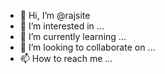 - 👋 Hi, I’m @rajsite
- 👀 I’m interested in ...
- 🌱 I’m currently learning ...
- 💞️ I’m looking to collaborate on ...
- 📫 How to reach me ...

<!---
rajsite/rajsite is a ✨ special ✨ repository because its `README.md` (this file) appears on your GitHub profile.
You can click the Preview link to take a look at your changes.
--->
